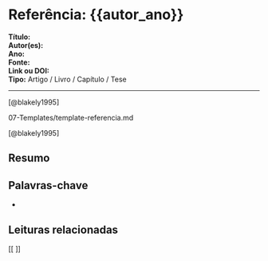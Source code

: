 #  Referência: {{autor_ano}}

**Título:**  
**Autor(es):**  
**Ano:**  
**Fonte:**  
**Link ou DOI:**  
**Tipo:** Artigo / Livro / Capítulo / Tese  

---

[@blakely1995]

07-Templates/template-referencia.md




[@blakely1995]
##  Resumo

##  Palavras-chave

- 

##  Leituras relacionadas

[[ ]]